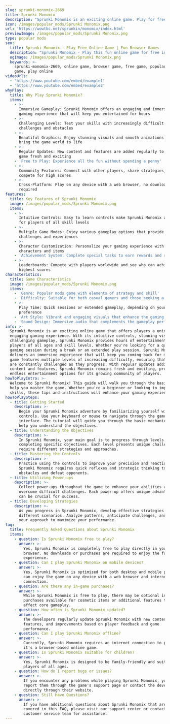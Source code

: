 ```yaml
---
slug: sprunki-monomix-2669
title: Sprunki Monomix
description: "Sprunki Monomix is an exciting online game. Play for free directly in your browser!"
icon: /images/popular_mods/Sprunki Monomix.png
url: 'https://wowtbc.net/sprunkin/monomix/index.html'
previewImage: /images/popular_mods/Sprunki Monomix.png
type: popular mods
seo:
  title: Sprunki Monomix - Play Free Online Game | Fun Browser Games
  description: "Sprunki Monomix - Play this fun online game for free in your browser. No download required!"
  ogImage: /images/popular_mods/Sprunki Monomix.png
  keywords: >-
    sprunki-monomix-2669, online game, browser game, free game, popular mods
    game, play online
videoUrls:
  - 'https://www.youtube.com/embed/example1'
  - 'https://www.youtube.com/embed/example2'
whyPlay:
  title: Why Play Sprunki Monomix?
  items:
    - >-
      Immersive Gameplay: Sprunki Monomix offers an engaging and immersive
      gaming experience that will keep you entertained for hours
    - >-
      Challenging Levels: Test your skills with increasingly difficult
      challenges and obstacles
    - >-
      Beautiful Graphics: Enjoy stunning visuals and smooth animations that
      bring the game world to life
    - >-
      Regular Updates: New content and features are added regularly to keep the
      game fresh and exciting
    - 'Free to Play: Experience all the fun without spending a penny'
    - >-
      Community Features: Connect with other players, share strategies, and
      compete for high scores
    - >-
      Cross-Platform: Play on any device with a web browser, no downloads
      required
features:
  title: Key Features of Sprunki Monomix
  image: /images/popular_mods/Sprunki Monomix.png
  items:
    - >-
      Intuitive Controls: Easy to learn controls make Sprunki Monomix accessible
      for players of all skill levels
    - >-
      Multiple Game Modes: Enjoy various gameplay options that provide different
      challenges and experiences
    - >-
      Character Customization: Personalize your gaming experience with unique
      characters and items
    - 'Achievement System: Complete special tasks to earn rewards and recognition'
    - >-
      Leaderboards: Compete with players worldwide and see who can achieve the
      highest scores
characteristics:
  title: Game Characteristics
  image: /images/popular_mods/Sprunki Monomix.png
  items:
    - 'Genre: Popular mods game with elements of strategy and skill'
    - 'Difficulty: Suitable for both casual gamers and those seeking a challenge'
    - >-
      Play Time: Quick sessions or extended gameplay, depending on your
      preference
    - 'Art Style: Vibrant and engaging visuals that enhance the gaming experience'
    - 'Sound Design: Immersive audio that complements the gameplay perfectly'
info: >-
  Sprunki Monomix is an exciting online game that offers players a unique and
  engaging gaming experience. With its intuitive controls, stunning visuals, and
  challenging gameplay, Sprunki Monomix provides hours of entertainment for
  players of all ages and skill levels. Whether you're looking for a quick
  gaming session during a break or an extended play session, Sprunki Monomix
  delivers an immersive experience that will keep you coming back for more. The
  game features multiple levels of increasing difficulty, ensuring that players
  are constantly challenged as they progress. With regular updates adding new
  content and features, Sprunki Monomix remains fresh and exciting, providing
  endless entertainment options for its growing community of players.
howToPlayIntro: >-
  Welcome to Sprunki Monomix! This guide will walk you through the basics and
  help you master the game. Whether you're a beginner or looking to improve your
  skills, these tips and instructions will enhance your gaming experience.
howToPlaySteps:
  - title: Getting Started
    description: >-
      Begin your Sprunki Monomix adventure by familiarizing yourself with the
      controls. Use your keyboard or mouse to navigate through the game
      interface. The tutorial will guide you through the basic mechanics and
      help you understand the objectives.
  - title: Understanding the Objectives
    description: >-
      In Sprunki Monomix, your main goal is to progress through levels by
      completing specific objectives. Each level presents unique challenges that
      require different strategies and approaches.
  - title: Mastering the Controls
    description: >-
      Practice using the controls to improve your precision and reaction time.
      Sprunki Monomix requires quick reflexes and strategic thinking to overcome
      obstacles and defeat opponents.
  - title: Utilizing Power-ups
    description: >-
      Collect power-ups throughout the game to enhance your abilities and
      overcome difficult challenges. Each power-up offers unique advantages that
      can be crucial for success.
  - title: Developing Strategies
    description: >-
      As you progress in Sprunki Monomix, develop effective strategies for
      different scenarios. Analyze patterns, anticipate challenges, and adapt
      your approach to maximize your performance.
faq:
  title: Frequently Asked Questions about Sprunki Monomix
  items:
    - question: Is Sprunki Monomix free to play?
      answer: >-
        Yes, Sprunki Monomix is completely free to play directly in your web
        browser. No downloads or purchases are required to enjoy the full game
        experience.
    - question: Can I play Sprunki Monomix on mobile devices?
      answer: >-
        Yes, Sprunki Monomix is optimized for both desktop and mobile play. You
        can enjoy the game on any device with a web browser and internet
        connection.
    - question: Are there any in-game purchases?
      answer: >-
        While Sprunki Monomix is free to play, there may be optional in-game
        purchases available for cosmetic items or additional features that don't
        affect core gameplay.
    - question: How often is Sprunki Monomix updated?
      answer: >-
        The developers regularly update Sprunki Monomix with new content,
        features, and improvements based on player feedback and game
        performance.
    - question: Can I play Sprunki Monomix offline?
      answer: >-
        Currently, Sprunki Monomix requires an internet connection to play as
        it's a browser-based online game.
    - question: Is Sprunki Monomix suitable for children?
      answer: >-
        Yes, Sprunki Monomix is designed to be family-friendly and suitable for
        players of all ages.
    - question: How do I report bugs or issues?
      answer: >-
        If you encounter any problems while playing Sprunki Monomix, you can
        report them through the game's support page or contact the developers
        directly through their website.
    - question: Still Have Questions?
      answer: >-
        If you have additional questions about Sprunki Monomix that aren't
        covered in this FAQ, please visit our support center or contact our
        customer service team for assistance.
---
```


